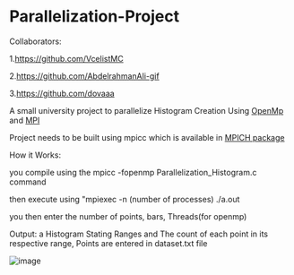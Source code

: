# Parallelization-Project
Collaborators:

1.https://github.com/VcelistMC

2.https://github.com/AbdelrahmanAli-gif

3.https://github.com/dovaaa

A small university project to parallelize Histogram Creation Using [OpenMp](https://www.openmp.org/) and [MPI](https://www.open-mpi.org/)

Project needs to be built using mpicc which is available in [MPICH package](https://www.mpich.org/)

How it Works:

you compile using the mpicc -fopenmp Parallelization_Histogram.c command

then execute using "mpiexec -n (number of processes) ./a.out

you then enter the number of points, bars, Threads(for openmp)

Output:
a Histogram Stating Ranges and The count of each point in its respective range, 
Points are entered in dataset.txt file

![image](https://user-images.githubusercontent.com/60916972/172076630-a83b34a0-e32e-411c-99e9-c17011fbc5c4.png)
